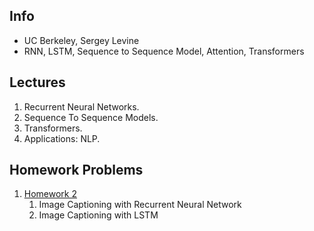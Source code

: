 ## Info
- UC Berkeley, Sergey Levine
- RNN, LSTM, Sequence to Sequence Model, Attention, Transformers

## Lectures
1. Recurrent Neural Networks.
2. Sequence To Sequence Models.
3. Transformers.
4. Applications: NLP.

## Homework Problems
1. [Homework 2](https://github.com/cs182sp21/cs182_hw2_student)
    1. Image Captioning with Recurrent Neural Network
    2. Image Captioning with LSTM

